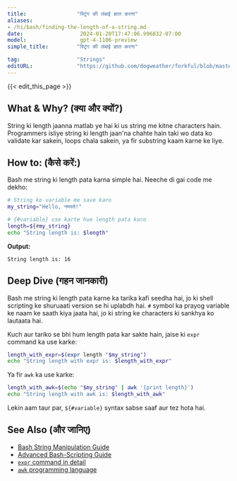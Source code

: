 ```yaml
---
title:                "स्ट्रिंग की लंबाई ज्ञात करना"
aliases:
- /hi/bash/finding-the-length-of-a-string.md
date:                  2024-01-20T17:47:06.996832-07:00
model:                 gpt-4-1106-preview
simple_title:         "स्ट्रिंग की लंबाई ज्ञात करना"

tag:                  "Strings"
editURL:              "https://github.com/dogweather/forkful/blob/master/content/hi/bash/finding-the-length-of-a-string.md"
---
```


{{< edit_this_page >}}

## What & Why? (क्या और क्यों?)
String ki length jaanna matlab ye hai ki us string me kitne characters hain. Programmers isliye string ki length jaan'na chahte hain taki wo data ko validate kar sakein, loops chala sakein, ya fir substring kaam karne ke liye.

## How to: (कैसे करें:)
Bash me string ki length pata karna simple hai. Neeche di gai code me dekho:

```Bash
# String ko variable me save karo
my_string="Hello, नमस्ते!"

# {#variable} use karte hue length pata karo
length=${#my_string}
echo "String length is: $length"
```

**Output:**
```
String length is: 16
```

## Deep Dive (गहन जानकारी)
Bash me string ki length pata karne ka tarika kafi seedha hai, jo ki shell scripting ke shuruaati version se hi uplabdh hai. `#` symbol ka prayog variable ke naam ke saath kiya jaata hai, jo ki string ke characters ki sankhya ko lautaata hai.

Kuch aur tariko se bhi hum length pata kar sakte hain, jaise ki `expr` command ka use karke:

```Bash
length_with_expr=$(expr length "$my_string")
echo "String length with expr is: $length_with_expr"
```

Ya fir `awk` ka use karke:

```Bash
length_with_awk=$(echo "$my_string" | awk '{print length}')
echo "String length with awk is: $length_with_awk"
```

Lekin aam taur par, `${#variable}` syntax sabse saaf aur tez hota hai.

## See Also (और जानिए)
- [Bash String Manipulation Guide](https://www.gnu.org/software/bash/manual/)
- [Advanced Bash-Scripting Guide](http://www.tldp.org/LDP/abs/html/index.html)
- [`expr` command in detail](https://man7.org/linux/man-pages/man1/expr.1.html)
- [`awk` programming language](https://www.gnu.org/software/gawk/manual/gawk.html)
